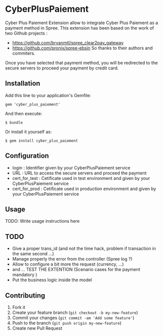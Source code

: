# CyberPlusPaiement

Cyber Plus Paiement Extension allow to integrate Cyber Plus Paiement as a payment method in Spree.
This extension has been based on the work of two Github projects :
- https://github.com/bryanmtl/spree_clear2pay_gateway
- https://github.com/pronix/spree-ebsin
So thanks to their authors and commiters.

Once you have selected that payment method, you will be redirected to the secure servers to proceed your payment by credit card.

## Installation

Add this line to your application's Gemfile:

    gem 'cyber_plus_paiement'

And then execute:

    $ bundle

Or install it yourself as:

    $ gem install cyber_plus_paiement

## Configuration

- login : Identifier given by your CyberPlusPaiement service
- URL : URL to access the secure servers and proceed the payment
- cert_for_test : Cetificate used in test environment and given by your CyberPlusPaiement service
- cert_for_prod : Cetificate used in production environment and given by your CyberPlusPaiement service

## Usage

TODO: Write usage instructions here

## TODO

- Give a proper trans_id (and not the time hack, problem if transaction in the same second ...)
- Manage properly the error from the controller (Spree log ?)
- Allow to configure a bit more the request (currency, ...)
- and ... TEST THE EXTENTION (Scenario cases for the payment mandatory )
- Put the business logic inside the model

## Contributing

1. Fork it
2. Create your feature branch (`git checkout -b my-new-feature`)
3. Commit your changes (`git commit -am 'Add some feature'`)
4. Push to the branch (`git push origin my-new-feature`)
5. Create new Pull Request

